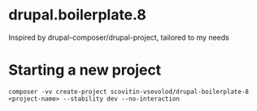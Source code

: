 # drupal.boilerplate.8
Inspired by drupal-composer/drupal-project, tailored to my needs

# Starting a new project

```
composer -vv create-project scovitin-vsevolod/drupal-boilerplate-8 <project-name> --stability dev --no-interaction
```
